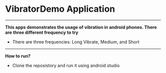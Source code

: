# VibratorDemo Application
---
**This apps demonstrates the usage of vibration in android phones. There are three different frequency to try**
* There are three frequencies: Long Vibrate, Medium, and Short

---
**How to run?**
* Clone the reposistory and run it using android studio



